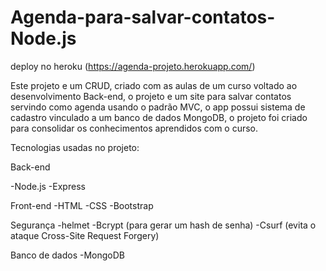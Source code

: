 # Agenda-para-salvar-contatos-Node.js

deploy no heroku (https://agenda-projeto.herokuapp.com/)
 
Este projeto e um CRUD, criado com as aulas de um curso voltado ao desenvolvimento Back-end, o projeto e um site para salvar contatos servindo como agenda usando o padrão MVC, o app possui sistema de cadastro vinculado a um banco de dados MongoDB, o projeto foi criado para consolidar os conhecimentos aprendidos com o curso.

Tecnologias usadas no projeto:

Back-end

-Node.js
-Express

Front-end
-HTML
-CSS
-Bootstrap

Segurança
-helmet
-Bcrypt (para gerar um hash de senha)
-Csurf (evita o ataque Cross-Site Request Forgery)

Banco de dados
-MongoDB
